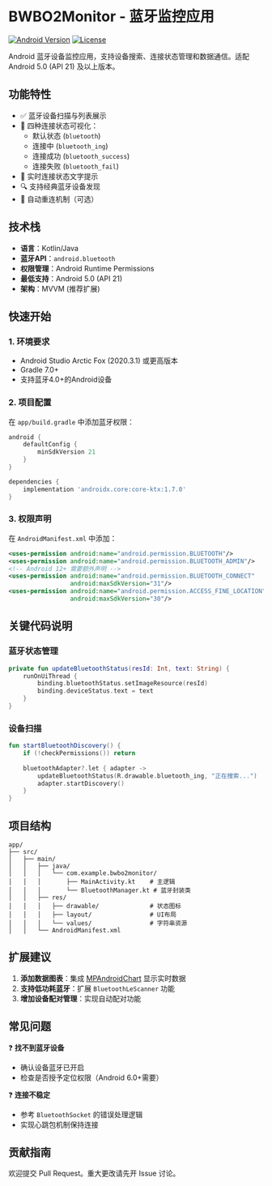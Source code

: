 # BWBO2Monitor - 蓝牙监控应用

[![Android Version](https://img.shields.io/badge/Android-5.0%2B-brightgreen.svg)](https://developer.android.com/about/versions/lollipop)
[![License](https://img.shields.io/badge/License-Apache%202.0-blue.svg)](https://opensource.org/licenses/Apache-2.0)



Android 蓝牙设备监控应用，支持设备搜索、连接状态管理和数据通信。适配 Android 5.0 (API 21) 及以上版本。

## 功能特性

- ✅ 蓝牙设备扫描与列表展示
- 🔄 四种连接状态可视化：
  - 默认状态 (`bluetooth`)
  - 连接中 (`bluetooth_ing`)
  - 连接成功 (`bluetooth_success`)
  - 连接失败 (`bluetooth_fail`)
- 📶 实时连接状态文字提示
- 🔍 支持经典蓝牙设备发现
- 🔗 自动重连机制（可选）

## 技术栈

- **语言**：Kotlin/Java
- **蓝牙API**：`android.bluetooth`
- **权限管理**：Android Runtime Permissions
- **最低支持**：Android 5.0 (API 21)
- **架构**：MVVM (推荐扩展)

## 快速开始

### 1. 环境要求
- Android Studio Arctic Fox (2020.3.1) 或更高版本
- Gradle 7.0+
- 支持蓝牙4.0+的Android设备

### 2. 项目配置
在 `app/build.gradle` 中添加蓝牙权限：
```groovy
android {
    defaultConfig {
        minSdkVersion 21
    }
}

dependencies {
    implementation 'androidx.core:core-ktx:1.7.0'
}
```

### 3. 权限声明
在 `AndroidManifest.xml` 中添加：
```xml
<uses-permission android:name="android.permission.BLUETOOTH"/>
<uses-permission android:name="android.permission.BLUETOOTH_ADMIN"/>
<!-- Android 12+ 需要额外声明 -->
<uses-permission android:name="android.permission.BLUETOOTH_CONNECT" 
                 android:maxSdkVersion="31"/>
<uses-permission android:name="android.permission.ACCESS_FINE_LOCATION"
                 android:maxSdkVersion="30"/>
```

## 关键代码说明

### 蓝牙状态管理
```kotlin
private fun updateBluetoothStatus(resId: Int, text: String) {
    runOnUiThread {
        binding.bluetoothStatus.setImageResource(resId)
        binding.deviceStatus.text = text
    }
}
```

### 设备扫描
```kotlin
fun startBluetoothDiscovery() {
    if (!checkPermissions()) return
    
    bluetoothAdapter?.let { adapter ->
        updateBluetoothStatus(R.drawable.bluetooth_ing, "正在搜索...")
        adapter.startDiscovery()
    }
}
```

## 项目结构
```
app/
├── src/
│   ├── main/
│   │   ├── java/
│   │   │   └── com.example.bwbo2monitor/
│   │   │       ├── MainActivity.kt    # 主逻辑
│   │   │       └── BluetoothManager.kt # 蓝牙封装类
│   │   ├── res/
│   │   │   ├── drawable/              # 状态图标
│   │   │   ├── layout/                # UI布局
│   │   │   └── values/                # 字符串资源
│   │   └── AndroidManifest.xml
```

## 扩展建议

1. **添加数据图表**：集成 [MPAndroidChart](https://github.com/PhilJay/MPAndroidChart) 显示实时数据
2. **支持低功耗蓝牙**：扩展 `BluetoothLeScanner` 功能
3. **增加设备配对管理**：实现自动配对功能

## 常见问题

❓ **找不到蓝牙设备**  
- 确认设备蓝牙已开启
- 检查是否授予定位权限（Android 6.0+需要）

❓ **连接不稳定**  
- 参考 `BluetoothSocket` 的错误处理逻辑
- 实现心跳包机制保持连接

## 贡献指南
欢迎提交 Pull Request。重大更改请先开 Issue 讨论。
